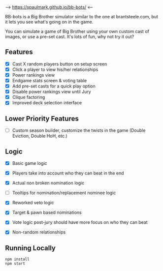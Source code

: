 --> https://spaulmark.github.io/bb-bots/ <--


BB-bots is a Big Brother simulator similar to the one at brantsteele.com, but it lets you see what's going on in the game.

You can simulate a game of Big Brother using your own custom cast of images, or use a pre-set cast. It's lots of fun, why not try it out?

## Features ##
* [x] Cast X random players button on setup screen
* [x] Click a player to view his/her relationships
* [x] Power rankings view
* [x] Endgame stats screen & voting table 
* [x] Add pre-set casts for a quick play option 
* [x] Disable power rankings view until Jury
* [x] Clique factoring
* [x] Improved deck selection interface 

## Lower Priority Features ##
* [ ] Custom season builder, customize the twists in the game (Double Eviction, Double HoH, etc.)

## Logic ## 
* [x] Basic game logic
* [x] Players take into account who they can beat in the end
* [x] Actual non broken nomination logic
* [ ] Tooltips for nomination/replacement nominee logic
* [x] Reworked veto logic
* [x] Target & pawn based nominations
* [x] Vote logic post-jury should have more focus on who they can beat
* [x] Non-random relationships



## Running Locally ## 
```
npm install
npm start
```
